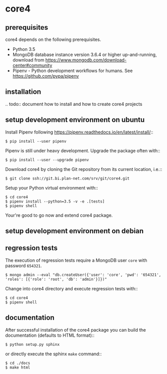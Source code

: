 core4
===== 


prerequisites 
-------------
core4 depends on the following prerequisites.


* Python 3.5
* MongoDB database instance version 3.6.4 or higher up-and-running, 
  download from https://www.mongodb.com/download-center#community
* Pipenv - Python development workflows for humans. See 
  https://github.com/pypa/pipenv


installation
------------

.. todo:: document how to install and how to create core4 projects    


setup development environment on ubuntu
---------------------------------------

Install Pipenv following https://pipenv.readthedocs.io/en/latest/install/::

    $ pip install --user pipenv
    
Pipenv is still under heavy development. Upgrade the package often with::

    $ pip install --user --upgrade pipenv
    
Download core4 by cloning the Git repository from its current location, i.e.::

    $ git clone ssh://git.bi.plan-net.com/srv/git/core4.git

Setup your Python virtual environment with::

    $ cd core4
    $ pipenv install --python=3.5 -v -e .[tests]
    $ pipenv shell

Your're good to go now and extend core4 package.


setup development environment on debian
---------------------------------------


regression tests
----------------

The execution of regression tests require a MongoDB user ``core`` with password
``654321``.

    $ mongo admin --eval "db.createUser({'user': 'core', 'pwd': '654321', 'roles': [{'role': 'root', 'db': 'admin'}]})"

Change into core4 directory and execute regression tests with::

    $ cd core4
    $ pipenv shell


documentation
-------------

After successful installation of the core4 package you can build the
documentation (defaults to HTML format)::

    $ python setup.py sphinx
    
or directly execute the sphinx ``make`` command::

    $ cd ./docs
    $ make html
